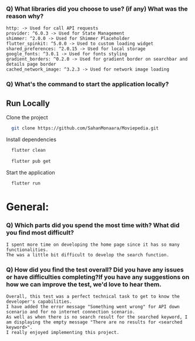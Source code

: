 ### Q) What libraries did you choose to use? (if any) What was the reason why?
    http: -> Used for call API requests
    provider: ^6.0.3 -> Used for State Management 
    shimmer: ^2.0.0 -> Used for Shimmer Placeholder
    flutter_spinkit: ^5.0.0 -> Used to custom loading widget
    shared_preferences: ^2.0.15 -> Used for local storage
    google_fonts: ^3.0.1 -> Used for fonts styling
    gradient_borders: ^0.2.0 -> Used for gradient border on searchbar and details page border
    cached_network_image: ^3.2.3 -> Used for network image loading

### Q) What's the command to start the application locally?
## Run Locally

Clone the project

```bash
  git clone https://github.com/SahanMonaara/Moviepedia.git
```

Install dependencies

```bash
  flutter clean
  
  flutter pub get
```

Start the application

```bash
  flutter run
```

# General:

### Q) Which parts did you spend the most time with? What did you find most difficult?
    I spent more time on developing the home page since it has so many functionalities. 
    The was a little bit difficult to develop the search function. 

### Q) How did you find the test overall? Did you have any issues or have difficulties completing?If you have any suggestions on how we can improve the test, we'd love to hear them.
    Overall, this test was a perfect technical task to get to know the developer's capabilities. 
    I have added the error message "Something went wrong" for API down scenario and for no internet connection scenario. 
    As well as when there is no search result for the searched keyword, I am displaying the empty message "There are no results for <searched keyword>".
    I really enjoyed implementing this project. 